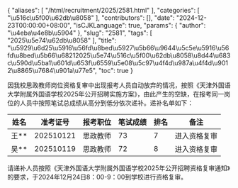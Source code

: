 {
    "aliases": [
        "/html/recruitment/2025/2581.html"
    ],
    "categories": [
        "\u516c\u5f00\u62db\u8058"
    ],
    "contributors": [],
    "date": "2024-12-23T00:00:00+08:00",
    "isCJKLanguage": true,
    "params": {
        "author": "\u4eba\u4e8b\u5904"
    },
    "slug": "2581",
    "tags": [
        "2025\u5e74\u62db\u8058"
    ],
    "title": "\u5929\u6d25\u5916\u56fd\u8bed\u5927\u5b66\u9644\u5c5e\u5916\u56fd\u8bed\u5b66\u68212025\u5e74\u516c\u5f00\u62db\u8058\u8d44\u683c\u590d\u5ba1\u601d\u653f\u6559\u5e08\u5c97\u4f4d\u987a\u4f4d\u9012\u8865\u7684\u901a\u77e5",
    "toc": true
}

因我校思政教师岗位资格复审中出现报考人员自动放弃的情况，按照《天津外国语大学附属外国语学校2025年公开招聘实施方案》，由此产生的空缺，在报考同一岗位的人员中按照笔试总成绩从高分到低分依次递补。递补名单如下：





| 姓名 | 准考证号 | 报考职位 | 笔试成绩 | 排名 | 备注 |
| --- | --- | --- | --- | --- | --- |
| 王\*\* | 202510121 | 思政教师 | 73 | 7 | 进入资格复审 |
| 吴\*\* | 202510119 | 思政教师 | 72 | 8 | 进入资格复审 |



请递补人员按照《天津外国语大学附属外国语学校2025年公开招聘资格复审通知》的要求，于2024年12月24日8：00-9：00到学校进行资格复审。



  
